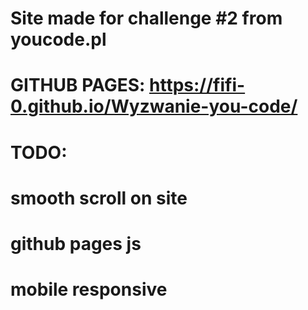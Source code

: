 # Site made for challenge #2 from youcode.pl

# GITHUB PAGES: https://fifi-0.github.io/Wyzwanie-you-code/

# TODO:
# smooth scroll on site
# github pages js
# mobile responsive